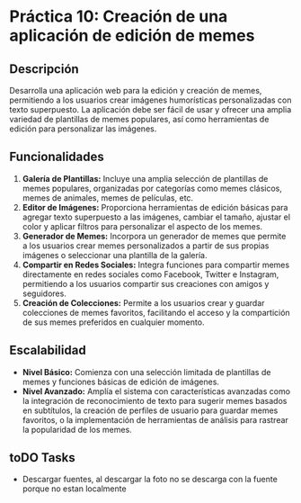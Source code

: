 # Práctica 10: Creación de una aplicación de edición de memes

## Descripción
Desarrolla una aplicación web para la edición y creación de memes, permitiendo a los usuarios crear imágenes humorísticas personalizadas con texto superpuesto. La aplicación debe ser fácil de usar y ofrecer una amplia variedad de plantillas de memes populares, así como herramientas de edición para personalizar las imágenes.

## Funcionalidades
1. **Galería de Plantillas:** Incluye una amplia selección de plantillas de memes populares, organizadas por categorías como memes clásicos, memes de animales, memes de películas, etc.
2. **Editor de Imágenes:** Proporciona herramientas de edición básicas para agregar texto superpuesto a las imágenes, cambiar el tamaño, ajustar el color y aplicar filtros para personalizar el aspecto de los memes.
3. **Generador de Memes:** Incorpora un generador de memes que permite a los usuarios crear memes personalizados a partir de sus propias imágenes o seleccionar una plantilla de la galería.
4. **Compartir en Redes Sociales:** Integra funciones para compartir memes directamente en redes sociales como Facebook, Twitter e Instagram, permitiendo a los usuarios compartir sus creaciones con amigos y seguidores.
5. **Creación de Colecciones:** Permite a los usuarios crear y guardar colecciones de memes favoritos, facilitando el acceso y la compartición de sus memes preferidos en cualquier momento.

## Escalabilidad
- **Nivel Básico:** Comienza con una selección limitada de plantillas de memes y funciones básicas de edición de imágenes.
- **Nivel Avanzado:** Amplía el sistema con características avanzadas como la integración de reconocimiento de texto para sugerir memes basados en subtítulos, la creación de perfiles de usuario para guardar memes favoritos, o la implementación de herramientas de análisis para rastrear la popularidad de los memes.
  
## toDO Tasks
  - Descargar  fuentes, al descargar la foto no se descarga con la fuente porque no estan localmente
